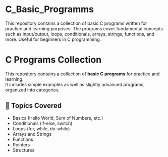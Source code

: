 # C_Basic_Programms
This repository contains a collection of basic C programs written for practice and learning purposes. The programs cover fundamental concepts such as input/output, loops, conditionals, arrays, strings, functions, and more. Useful for beginners in C programming.

# C Programs Collection

This repository contains a collection of **basic C programs** for practice and learning.  
It includes simple examples as well as slightly advanced programs, organized into categories.  

## 📌 Topics Covered
- Basics (Hello World, Sum of Numbers, etc.)
- Conditionals (if-else, switch)
- Loops (for, while, do-while)
- Arrays and Strings
- Functions
- Pointers
- Structures

